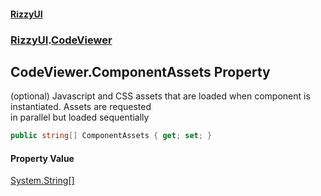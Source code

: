 #### [RizzyUI](index 'index')
### [RizzyUI](RizzyUI 'RizzyUI').[CodeViewer](RizzyUI.CodeViewer 'RizzyUI.CodeViewer')

## CodeViewer.ComponentAssets Property

(optional) Javascript and CSS assets that are loaded when component is instantiated.  Assets are requested  
in parallel but loaded sequentially

```csharp
public string[] ComponentAssets { get; set; }
```

#### Property Value
[System.String](https://docs.microsoft.com/en-us/dotnet/api/System.String 'System.String')[[]](https://docs.microsoft.com/en-us/dotnet/api/System.Array 'System.Array')